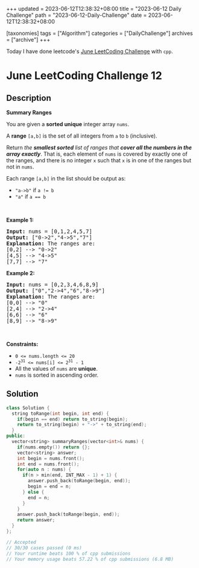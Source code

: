 +++
updated = 2023-06-12T12:38:32+08:00
title = "2023-06-12 Daily Challenge"
path = "2023-06-12-Daily-Challenge"
date = 2023-06-12T12:38:32+08:00

[taxonomies]
tags = ["Algorithm"]
categories = ["DailyChallenge"]
archives = ["archive"]
+++

Today I have done leetcode's [June LeetCoding Challenge](https://leetcode.com/problems/summary-ranges/) with `cpp`.

<!-- more -->

# June LeetCoding Challenge 12

## Description

**Summary Ranges**

<p>You are given a <strong>sorted unique</strong> integer array <code>nums</code>.</p>

<p>A <strong>range</strong> <code>[a,b]</code> is the set of all integers from <code>a</code> to <code>b</code> (inclusive).</p>

<p>Return <em>the <strong>smallest sorted</strong> list of ranges that <strong>cover all the numbers in the array exactly</strong></em>. That is, each element of <code>nums</code> is covered by exactly one of the ranges, and there is no integer <code>x</code> such that <code>x</code> is in one of the ranges but not in <code>nums</code>.</p>

<p>Each range <code>[a,b]</code> in the list should be output as:</p>

<ul>
	<li><code>&quot;a-&gt;b&quot;</code> if <code>a != b</code></li>
	<li><code>&quot;a&quot;</code> if <code>a == b</code></li>
</ul>

<p>&nbsp;</p>
<p><strong class="example">Example 1:</strong></p>

<pre>
<strong>Input:</strong> nums = [0,1,2,4,5,7]
<strong>Output:</strong> [&quot;0-&gt;2&quot;,&quot;4-&gt;5&quot;,&quot;7&quot;]
<strong>Explanation:</strong> The ranges are:
[0,2] --&gt; &quot;0-&gt;2&quot;
[4,5] --&gt; &quot;4-&gt;5&quot;
[7,7] --&gt; &quot;7&quot;
</pre>

<p><strong class="example">Example 2:</strong></p>

<pre>
<strong>Input:</strong> nums = [0,2,3,4,6,8,9]
<strong>Output:</strong> [&quot;0&quot;,&quot;2-&gt;4&quot;,&quot;6&quot;,&quot;8-&gt;9&quot;]
<strong>Explanation:</strong> The ranges are:
[0,0] --&gt; &quot;0&quot;
[2,4] --&gt; &quot;2-&gt;4&quot;
[6,6] --&gt; &quot;6&quot;
[8,9] --&gt; &quot;8-&gt;9&quot;
</pre>

<p>&nbsp;</p>
<p><strong>Constraints:</strong></p>

<ul>
	<li><code>0 &lt;= nums.length &lt;= 20</code></li>
	<li><code>-2<sup>31</sup> &lt;= nums[i] &lt;= 2<sup>31</sup> - 1</code></li>
	<li>All the values of <code>nums</code> are <strong>unique</strong>.</li>
	<li><code>nums</code> is sorted in ascending order.</li>
</ul>


## Solution

``` cpp
class Solution {
  string toRange(int begin, int end) {
    if(begin == end) return to_string(begin);
    return to_string(begin) + "->" + to_string(end);
  }
public:
  vector<string> summaryRanges(vector<int>& nums) {
    if(nums.empty()) return {};
    vector<string> answer;
    int begin = nums.front();
    int end = nums.front();
    for(auto n : nums) {
      if(n > min(end, INT_MAX - 1) + 1) {
        answer.push_back(toRange(begin, end));
        begin = end = n;
      } else {
        end = n;
      }
    }
    answer.push_back(toRange(begin, end));
    return answer;
  }
};

// Accepted
// 30/30 cases passed (0 ms)
// Your runtime beats 100 % of cpp submissions
// Your memory usage beats 57.22 % of cpp submissions (6.8 MB)
```
